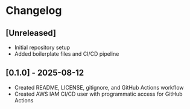 # Changelog

## [Unreleased]
- Initial repository setup
- Added boilerplate files and CI/CD pipeline

## [0.1.0] - 2025-08-12
- Created README, LICENSE, gitignore, and GitHub Actions workflow
- Created AWS IAM CI/CD user with programmatic access for GitHub Actions